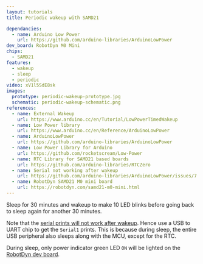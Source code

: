 ```yaml
---
layout: tutorials
title: Periodic wakeup with SAMD21

dependancies:
  - name: Arduino Low Power
    url: https://github.com/arduino-libraries/ArduinoLowPower
dev_board: RobotDyn M0 Mini
chips:
  - SAMD21
features:
  - wakeup
  - sleep
  - periodic
video: xV1l5SdE8sk
images:
  prototype: periodic-wakeup-prototype.jpg
  schematic: periodic-wakeup-schematic.png
references:
  - name: External Wakeup
    url: https://www.arduino.cc/en/Tutorial/LowPowerTimedWakeup
  - name: Low Power library
    url: https://www.arduino.cc/en/Reference/ArduinoLowPower
  - name: ArduinoLowPower
    url: https://github.com/arduino-libraries/ArduinoLowPower
  - name: Low Power Library for Arduino
    url: https://github.com/rocketscream/Low-Power
  - name: RTC Library for SAMD21 based boards
    url: https://github.com/arduino-libraries/RTCZero
  - name: Serial not working after wakeup
    url: https://github.com/arduino-libraries/ArduinoLowPower/issues/7
  - name: RobotDyn SAMD21 M0 mini board
    url: https://robotdyn.com/samd21-m0-mini.html
---
```


Sleep for 30 minutes and wakeup to make 10 LED blinks before going back to sleep again for another 30 minutes.

Note that the [serial prints will not work after wakeup](https://github.com/arduino-libraries/ArduinoLowPower/issues/7). Hence use a USB to UART chip to get the `Serial1` prints. This is because during sleep, the entire USB peripheral also sleeps along with the MCU, except for the RTC.

During sleep, only power indicator green LED `ON` will be lighted on the [RobotDyn dev board](https://robotdyn.com/samd21-m0-mini.html).
